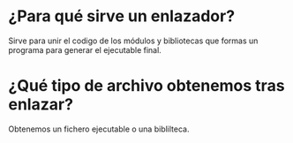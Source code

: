 # ¿Para qué sirve un enlazador?

Sirve para unir el codigo de los módulos y bibliotecas que formas un programa para generar el ejecutable final.

# ¿Qué tipo de archivo obtenemos tras enlazar?

Obtenemos un fichero ejecutable o una biblilteca.
